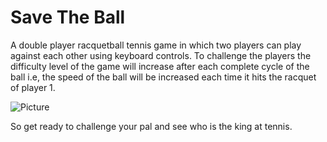 # Save The Ball 
A double player racquetball tennis game in which two players 
can play against each other using keyboard controls. 
To challenge the players the difficulty level of the game will increase after each 
complete cycle of the ball i.e, the speed of the ball will be increased each time it hits 
the racquet of player 1.


![Picture](https://i.stack.imgur.com/rhy46.png)



So get ready to challenge your pal and 
see who is the king at tennis.
